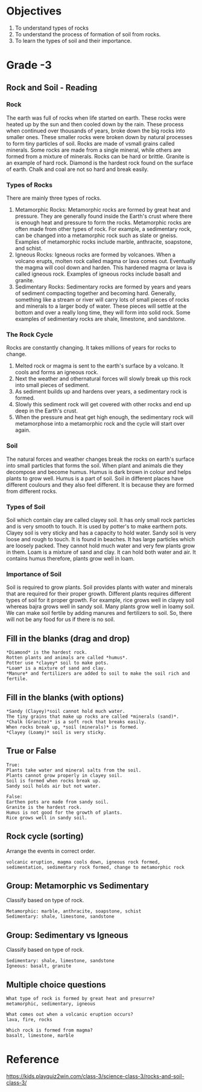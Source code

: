# Objectives 
1. To understand types of rocks 
2. To understand the process of formation of soil from rocks.
3. To learn the types of soil and their importance.

# Grade -3 
## Rock and Soil - Reading
### Rock 
The earth was full of rocks when life started on earth. These rocks were heated up by the sun and then cooled down by the rain. These process when continued over thousands of years, broke down the big rocks into smaller ones. These smaller rocks were broken down by natural processes to form tiny particles of soil.
Rocks are made of vsmall grains called minerals. Some rocks are made from a single mineral, while others are formed from a mixture of minerals.
Rocks can be hard or brittle. Granite is an example of hard rock. Diamond is the hardest rock found on the surface of earth. Chalk and coal are not so hard and break easily.

### Types of Rocks
There are mainly three types of rocks.
1. Metamorphic Rocks: Metamorphic rocks are formed by great heat and pressure. They are generally found inside the Earth's crust where there is enough heat and pressure to form the rocks. Metamorphic rocks are often made from other types of rock. For example, a sedimentary rock, can be changed into a metamorphic rock such as slate or gneiss. Examples of metamorphic rocks include marble, anthracite, soapstone, and schist.
2.  Igneous Rocks: Igneous rocks are formed by volcanoes. When a volcano erupts, molten rock called magma or lava comes out. Eventually the magma will cool down and harden. This hardened magma or lava is called igneous rock. Examples of igneous rocks include basalt and granite. 
3.  Sedimentary Rocks: Sedimentary rocks are formed by years and years of sediment compacting together and becoming hard. Generally, something like a stream or river will carry lots of small pieces of rocks and minerals to a larger body of water. These pieces will settle at the bottom and over a really long time, they will form into solid rock. Some examples of sedimentary rocks are shale, limestone, and sandstone. 

### The Rock Cycle 
Rocks are constantly changing. It takes millions of years for rocks to change. 
1. Melted rock or magma is sent to the earth's surface by a volcano. It cools and forms an igneous rock. 
2. Next the weather and othernatural forces will slowly break up this rock into small pieces of sediment. 
3. As sediment builds up and hardens over years, a sedimentary rock is formed. 
4. Slowly this sediment rock will get covered with other rocks and end up deep in the Earth's crust. 
5. When the pressure and heat get high enough, the sedimentary rock will metamorphose into a metamorphic rock and the cycle will start over again. 

### Soil
The natural forces and weather changes break the rocks on earth's surface into small particles that forms the soil. When plant and animals die they decompose and become humus. Humus is dark brown in colour and helps plants to grow well. Humus is a part of soil.
Soil in different places have different coulours and they also feel different. It is because they are formed from different rocks.

### Types of Soil
Soil which contain clay are called clayey soil. It has only small rock particles and is very smooth to touch. It is used by potter's to make earthern pots. Clayey soil is very sticky and has a capacity to hold water.
Sandy soil is very loose and rough to touch. It is found in beaches. It has large particles which are loosely packed. They cannot hold much water and very few plants grow in them.
Loam is a mixture of sand and clay. It can hold both water and air. It contains humus therefore, plants grow well in loam.

### Importance of Soil
Soil is required to grow plants. Soil provides plants with water and minerals that are required for their proper growth.
Different plants requires different types of soil for it proper growth. For example, rice grows well in clayey soil whereas bajra grows well in sandy soil. Many plants grow well in loamy soil. We can make soil fertile by adding manures and fertilizers to soil. So, there will not be any food for us if there is no soil.

## Fill in the blanks (drag and drop)
```
*Diamond* is the hardest rock.
Rotten plants and animals are called *humus*.
Potter use *clayey* soil to make pots.
*Loam* is a mixture of sand and clay.
*Manure* and fertilizers are added to soil to make the soil rich and fertile.
```
## Fill in the blanks (with options)
```
*Sandy (Clayey)*soil cannot hold much water.
The tiny grains that make up rocks are called *minerals (sand)*.
*Chalk (Granite)* is a soft rock that breaks easily.
When rocks break up, *soil (minerals)* is formed.
*Clayey (Loamy)* soil is very sticky.
```
## True or False
```
True:
Plants take water and mineral salts from the soil.
Plants cannot grow properly in clayey soil.
Soil is formed when rocks break up.
Sandy soil holds air but not water.

False:
Earthen pots are made from sandy soil.
Granite is the hardest rock.
Humus is not good for the growth of plants.
Rice grows well in sandy soil.
```
## Rock cycle (sorting)
Arrange the events in correct order.
```
volcanic eruption, magma cools down, igneous rock formed, sedimentation, sedimentary rock formed, change to metamorphic rock
```
## Group: Metamorphic vs Sedimentary
Classify based on type of rock.
```
Metamorphic: marble, anthracite, soapstone, schist
Sedimentary: shale, limestone, sandstone
```
## Group: Sedimentary vs Igneous
Classify based on type of rock.
```
Sedimentary: shale, limestone, sandstone
Igneous: basalt, granite
```
## Multiple choice questions
```
What type of rock is formed by great heat and presurre?
metamorphic, sedimentary, igneous

What comes out when a volcanic eruption occurs?
lava, fire, rocks

Which rock is formed from magma?
basalt, limestone, marble
```
# Reference
https://kids.playquiz2win.com/class-3/science-class-3/rocks-and-soil-class-3/
